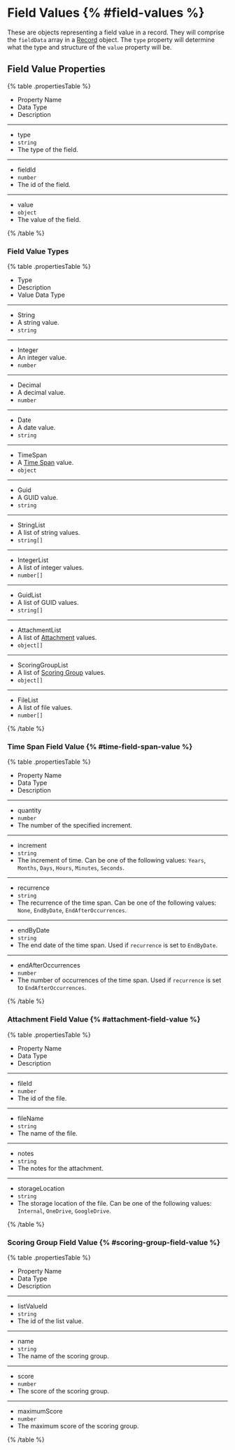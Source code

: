 # Field Values {% #field-values %}

These are objects representing a field value in a record. They will comprise the `fieldData` array in a [Record](#records) object. The `type` property will determine what the type and structure of the `value` property will be.

## Field Value Properties

{% table .propertiesTable %}

- Property Name
- Data Type
- Description

---

- type
- `string`
- The type of the field.

---

- fieldId
- `number`
- The id of the field.

---

- value
- `object`
- The value of the field.

{% /table %}

### Field Value Types

{% table .propertiesTable %}

- Type
- Description
- Value Data Type

---

- String
- A string value.
- `string`

---

- Integer
- An integer value.
- `number`

---

- Decimal
- A decimal value.
- `number`

---

- Date
- A date value.
- `string`

---

- TimeSpan
- A [Time Span](#time-span-field-value) value.
- `object`

---

- Guid
- A GUID value.
- `string`

---

- StringList
- A list of string values.
- `string[]`

---

- IntegerList
- A list of integer values.
- `number[]`

---

- GuidList
- A list of GUID values.
- `string[]`

---

- AttachmentList
- A list of [Attachment](#attachment-field-value) values.
- `object[]`

---

- ScoringGroupList
- A list of [Scoring Group](#scoring-group-field-value) values.
- `object[]`

---

- FileList
- A list of file values.
- `number[]`

{% /table %}

### Time Span Field Value {% #time-field-span-value %}

{% table .propertiesTable %}

- Property Name
- Data Type
- Description

---

- quantity
- `number`
- The number of the specified increment.

---

- increment
- `string`
- The increment of time. Can be one of the following values: `Years`, `Months`, `Days`, `Hours`, `Minutes`, `Seconds`.

---

- recurrence
- `string`
- The recurrence of the time span. Can be one of the following values: `None`, `EndByDate`, `EndAfterOccurrences`.

---

- endByDate
- `string`
- The end date of the time span. Used if `recurrence` is set to `EndByDate`.

---

- endAfterOccurrences
- `number`
- The number of occurrences of the time span. Used if `recurrence` is set to `EndAfterOccurrences`.

{% /table %}

### Attachment Field Value {% #attachment-field-value %}

{% table .propertiesTable %}

- Property Name
- Data Type
- Description

---

- fileId
- `number`
- The id of the file.

---

- fileName
- `string`
- The name of the file.

---

- notes
- `string`
- The notes for the attachment.

---

- storageLocation
- `string`
- The storage location of the file. Can be one of the following values: `Internal`, `OneDrive`, `GoogleDrive`.

{% /table %}

### Scoring Group Field Value {% #scoring-group-field-value %}

{% table .propertiesTable %}

- Property Name
- Data Type
- Description

---

- listValueId
- `string`
- The id of the list value.

---

- name
- `string`
- The name of the scoring group.

---

- score
- `number`
- The score of the scoring group.

---

- maximumScore
- `number`
- The maximum score of the scoring group.

{% /table %}
